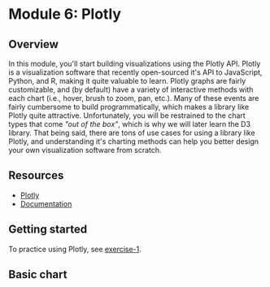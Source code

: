 # Module 6: Plotly

## Overview
In this module, you'll start building visualizations using the Plotly API. Plotly is a visualization software that recently open-sourced it's API to JavaScript, Python, and R, making it quite valuable to learn. Plotly graphs are fairly customizable, and (by default) have a variety of interactive methods with each chart (i.e., hover, brush to zoom, pan, etc.). Many of these events are fairly cumbersome to build programmatically, which makes a library like Plotly quite attractive. Unfortunately, you will be restrained to the chart types that come _"out of the box"_, which is why we will later learn the D3 library. That being said, there are tons of use cases for using a library like Plotly, and understanding it's charting methods can help you better design your own visualization software from scratch.

<!-- START doctoc -->

<!-- END doctoc -->

## Resources

- [Plotly](website)
- [Documentation](website)

## Getting started


To practice using Plotly, see [exercise-1](exercise-1).
## Basic chart
